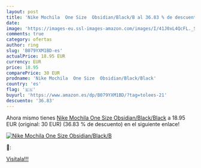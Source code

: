 ```yaml
---
layout: post
title: 'Nike Mochila  One Size  Obsidian/Black/B al 36.83 % de descuento'
date: 
image: 'https://images-eu.ssl-images-amazon.com/images/I/41J0xL4QcFL._SL200_.jpg'
comments: true
category: ofertas
author: ring
slug: 'B079YXM1BD-es'
actualPrice: 18.95 EUR
currency: EUR
price: 18.95
comparePrice: 30 EUR
prodname: 'Nike Mochila  One Size  Obsidian/Black/Black'
country: 'es'
flag: '🇪🇸'
buyurl: 'https://www.amazon.es/dp/B079YXM1BD/?tag=tolees-21'
descuento: '36.83'
---
```


Ahora mismo tienes [Nike Mochila  One Size  Obsidian/Black/Black](https://www.amazon.es/dp/B079YXM1BD/?tag=tolees-21) a 18.95 EUR (original: 30 EUR) (36.83 %  de descuento) en el siguiente enlace!

[![Nike Mochila  One Size  Obsidian/Black/B](https://images-eu.ssl-images-amazon.com/images/I/41J0xL4QcFL._SL200_.jpg)](https://www.amazon.es/dp/B079YXM1BD/?tag=tolees-21)

🔎:


[Visítala!!!](https://www.amazon.es/dp/B079YXM1BD/?tag=tolees-21)
